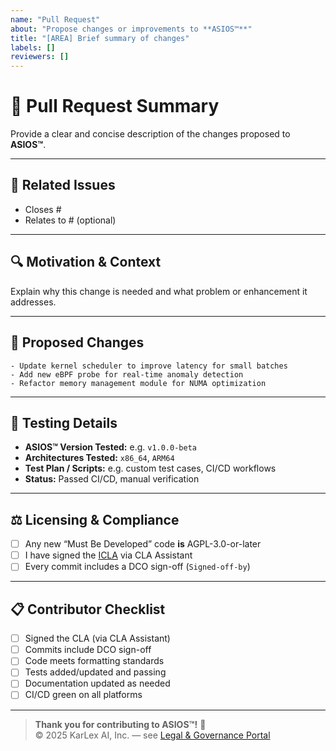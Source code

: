 ```yaml
---
name: "Pull Request"
about: "Propose changes or improvements to **ASIOS™**"
title: "[AREA] Brief summary of changes"
labels: []
reviewers: []
---
```


# 📝 Pull Request Summary

Provide a clear and concise description of the changes proposed to **ASIOS™**.

---

## 🔗 Related Issues

- Closes #<issue number>  
- Relates to #<issue number> (optional)

---

## 🔍 Motivation & Context

Explain why this change is needed and what problem or enhancement it addresses.

---

## 🚀 Proposed Changes

```text
- Update kernel scheduler to improve latency for small batches
- Add new eBPF probe for real-time anomaly detection
- Refactor memory management module for NUMA optimization
```

---

## 🧪 Testing Details

- **ASIOS™ Version Tested:** e.g. `v1.0.0-beta`  
- **Architectures Tested:** `x86_64`, `ARM64`  
- **Test Plan / Scripts:** e.g. custom test cases, CI/CD workflows  
- **Status:** Passed CI/CD, manual verification

---

## ⚖️ Licensing & Compliance

- [ ] Any new “Must Be Developed” code **is** AGPL-3.0-or-later  
- [ ] I have signed the [ICLA](https://github.com/asi-os/asios-legal/blob/main/ICLA.md) via CLA Assistant  
- [ ] Every commit includes a DCO sign-off (`Signed-off-by`)

---

## 📋 Contributor Checklist

- [ ] Signed the CLA (via CLA Assistant)  
- [ ] Commits include DCO sign-off  
- [ ] Code meets formatting standards  
- [ ] Tests added/updated and passing  
- [ ] Documentation updated as needed  
- [ ] CI/CD green on all platforms

---

> **Thank you for contributing to ASIOS™!** 🌌  
> © 2025 KarLex AI, Inc. — see [Legal & Governance Portal](https://asios.ai/legal)
